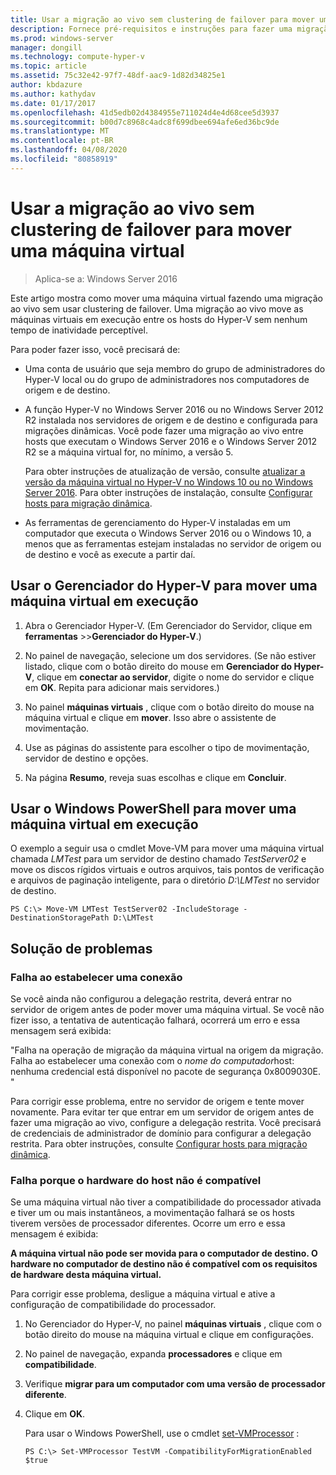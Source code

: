 ```yaml
---
title: Usar a migração ao vivo sem clustering de failover para mover uma máquina virtual
description: Fornece pré-requisitos e instruções para fazer uma migração ao vivo em um ambiente autônomo.
ms.prod: windows-server
manager: dongill
ms.technology: compute-hyper-v
ms.topic: article
ms.assetid: 75c32e42-97f7-48df-aac9-1d82d34825e1
author: kbdazure
ms.author: kathydav
ms.date: 01/17/2017
ms.openlocfilehash: 41d5edb02d4384955e711024d4e4d68cee5d3937
ms.sourcegitcommit: b00d7c8968c4adc8f699dbee694afe6ed36bc9de
ms.translationtype: MT
ms.contentlocale: pt-BR
ms.lasthandoff: 04/08/2020
ms.locfileid: "80858919"
---
```

# <a name="use-live-migration-without-failover-clustering-to-move-a-virtual-machine"></a>Usar a migração ao vivo sem clustering de failover para mover uma máquina virtual

>Aplica-se a: Windows Server 2016

Este artigo mostra como mover uma máquina virtual fazendo uma migração ao vivo sem usar clustering de failover. Uma migração ao vivo move as máquinas virtuais em execução entre os hosts do Hyper-V sem nenhum tempo de inatividade perceptível.   
  
Para poder fazer isso, você precisará de:   

- Uma conta de usuário que seja membro do grupo de administradores do Hyper-V local ou do grupo de administradores nos computadores de origem e de destino. 
  
- A função Hyper-V no Windows Server 2016 ou no Windows Server 2012 R2 instalada nos servidores de origem e de destino e configurada para migrações dinâmicas. Você pode fazer uma migração ao vivo entre hosts que executam o Windows Server 2016 e o Windows Server 2012 R2 se a máquina virtual for, no mínimo, a versão 5.

    Para obter instruções de atualização de versão, consulte [atualizar a versão da máquina virtual no Hyper-V no Windows 10 ou no Windows Server 2016](../deploy/Upgrade-virtual-machine-version-in-Hyper-V-on-Windows-or-Windows-Server.md). Para obter instruções de instalação, consulte [Configurar hosts para migração dinâmica](../deploy/Set-up-hosts-for-live-migration-without-Failover-Clustering.md).

- As ferramentas de gerenciamento do Hyper-V instaladas em um computador que executa o Windows Server 2016 ou o Windows 10, a menos que as ferramentas estejam instaladas no servidor de origem ou de destino e você as execute a partir daí.  
   
## <a name="use-hyper-v-manager-to-move-a-running-virtual-machine"></a>Usar o Gerenciador do Hyper-V para mover uma máquina virtual em execução  
  
1.  Abra o Gerenciador Hyper-V. (Em Gerenciador do Servidor, clique em **ferramentas** >>**Gerenciador do Hyper-V**.)  
  
2.  No painel de navegação, selecione um dos servidores. (Se não estiver listado, clique com o botão direito do mouse em **Gerenciador do Hyper-V**, clique em **conectar ao servidor**, digite o nome do servidor e clique em **OK**. Repita para adicionar mais servidores.)  
  
3.  No painel **máquinas virtuais** , clique com o botão direito do mouse na máquina virtual e clique em **mover**. Isso abre o assistente de movimentação. 
  
4.  Use as páginas do assistente para escolher o tipo de movimentação, servidor de destino e opções.
  
5.  Na página **Resumo**, reveja suas escolhas e clique em **Concluir**.  

## <a name="use-windows-powershell-to-move-a-running-virtual-machine"></a>Usar o Windows PowerShell para mover uma máquina virtual em execução
  
O exemplo a seguir usa o cmdlet Move-VM para mover uma máquina virtual chamada *LMTest* para um servidor de destino chamado *TestServer02* e move os discos rígidos virtuais e outros arquivos, tais pontos de verificação e arquivos de paginação inteligente, para o diretório *D:\LMTest* no servidor de destino.  
  
```  
PS C:\> Move-VM LMTest TestServer02 -IncludeStorage -DestinationStoragePath D:\LMTest  
```  
  
## <a name="troubleshooting"></a>Solução de problemas

### <a name="failed-to-establish-a-connection"></a>Falha ao estabelecer uma conexão 

Se você ainda não configurou a delegação restrita, deverá entrar no servidor de origem antes de poder mover uma máquina virtual. Se você não fizer isso, a tentativa de autenticação falhará, ocorrerá um erro e essa mensagem será exibida:  
  
"Falha na operação de migração da máquina virtual na origem da migração.  
Falha ao estabelecer uma conexão com o *nome do computador*host: nenhuma credencial está disponível no pacote de segurança 0x8009030E. "
  
 Para corrigir esse problema, entre no servidor de origem e tente mover novamente. Para evitar ter que entrar em um servidor de origem antes de fazer uma migração ao vivo, configure a delegação restrita. Você precisará de credenciais de administrador de domínio para configurar a delegação restrita. Para obter instruções, consulte [Configurar hosts para migração dinâmica](../deploy/Set-up-hosts-for-live-migration-without-Failover-Clustering.md). 
 
 ### <a name="failed-because-the-host-hardware-isnt-compatible"></a>Falha porque o hardware do host não é compatível
 
 Se uma máquina virtual não tiver a compatibilidade do processador ativada e tiver um ou mais instantâneos, a movimentação falhará se os hosts tiverem versões de processador diferentes. Ocorre um erro e essa mensagem é exibida:
 
**A máquina virtual não pode ser movida para o computador de destino. O hardware no computador de destino não é compatível com os requisitos de hardware desta máquina virtual.**
 
 Para corrigir esse problema, desligue a máquina virtual e ative a configuração de compatibilidade do processador.
 
1. No Gerenciador do Hyper-V, no painel **máquinas virtuais** , clique com o botão direito do mouse na máquina virtual e clique em configurações.
2. No painel de navegação, expanda **processadores** e clique em **compatibilidade**.
3. Verifique **migrar para um computador com uma versão de processador diferente**.
4. Clique em **OK**.
 
   Para usar o Windows PowerShell, use o cmdlet [set-VMProcessor](https://technet.microsoft.com/library/hh848533.aspx) :
 
   ```
   PS C:\> Set-VMProcessor TestVM -CompatibilityForMigrationEnabled $true
   ```